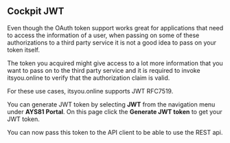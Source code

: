 ## Cockpit JWT

Even though the OAuth token support works great for applications that need to access the information of a user, when passing on some of these authorizations to a third party service it is not a good idea to pass on your token itself.

The token you acquired might give access to a lot more information that you want to pass on to the third party service and it is required to invoke itsyou.online to verify that the authorization claim is valid.

For these use cases, itsyou.online supports JWT RFC7519.

You can generate JWT token by selecting **JWT** from the navigation menu under **AYS81 Portal**. On this page click the **Generate JWT token** to get your JWT token.

You can now pass this token to the API client to be able to use the REST api.
